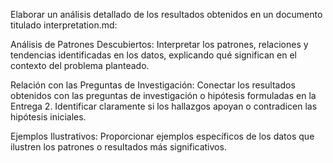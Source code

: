 Elaborar un análisis detallado de los resultados obtenidos en un documento titulado interpretation.md:

Análisis de Patrones Descubiertos: Interpretar los patrones, relaciones y tendencias identificadas en los datos, explicando qué significan en el contexto del problema planteado.

Relación con las Preguntas de Investigación: Conectar los resultados obtenidos con las preguntas de investigación o hipótesis formuladas en la Entrega 2. Identificar claramente si los hallazgos apoyan o contradicen las hipótesis iniciales.

Ejemplos Ilustrativos: Proporcionar ejemplos específicos de los datos que ilustren los patrones o resultados más significativos.